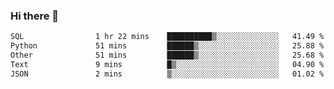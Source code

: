 ### Hi there 👋

<!--START_SECTION:waka-->

```txt
SQL                1 hr 22 mins    ██████████▒░░░░░░░░░░░░░░   41.49 %
Python             51 mins         ██████▒░░░░░░░░░░░░░░░░░░   25.88 %
Other              51 mins         ██████▒░░░░░░░░░░░░░░░░░░   25.68 %
Text               9 mins          █▒░░░░░░░░░░░░░░░░░░░░░░░   04.90 %
JSON               2 mins          ▒░░░░░░░░░░░░░░░░░░░░░░░░   01.02 %
```

<!--END_SECTION:waka-->

<!--
**Jonas-VanHaeken/Jonas-VanHaeken** is a ✨ _special_ ✨ repository because its `README.md` (this file) appears on your GitHub profile.

Here are some ideas to get you started:

- 🔭 I’m currently working on ...
- 🌱 I’m currently learning ...
- 👯 I’m looking to collaborate on ...
- 🤔 I’m looking for help with ...
- 💬 Ask me about ...
- 📫 How to reach me: ...
- 😄 Pronouns: ...
- ⚡ Fun fact: ...
-->
